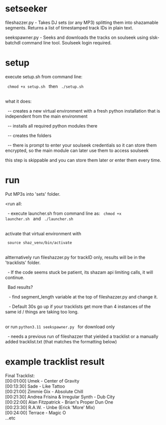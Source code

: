 # setseeker

fileshazzer.py - Takes DJ sets (or any MP3) splitting them into shazamable segments. Returns a list of timestamped track IDs in plain text.

seekspawner.py - Seeks and downloads the tracks on soulseek using slsk-batchdl command line tool. Soulseek login required.



# setup

execute setup.sh from command line: 

<code> chmod +x setup.sh </code> then <code> ./setup.sh </code>

<br>what it does:

&nbsp; -- creates a new virtual environment with a fresh python installation that is independent from the main environment

&nbsp; -- installs all required python modules there

&nbsp; -- creates the folders

&nbsp; -- there is prompt to enter your soulseek credentials so it can store them encrypted, so the main module can later use them to access soulseek

this step is skippable and you can store them later or enter them every time. 





# run

Put MP3s into 'sets' folder.


<run all:

&nbsp; - execute launcher.sh from command line as: <code> chmod +x launcher.sh </code> and <code> ./launcher.sh </code> <br>

<br>activate that virtual environment with 

<code> source shaz_venv/bin/activate  </code>


<br>altternatively run fileshazzer.py for trackID only, results will be in the 'tracklists' folder.

&nbsp; - If the code seems stuck be patient, its shazam api limiting calls, it will continue.<br>

&nbsp;  Bad results? 

&nbsp;&nbsp; - find segment_length variable at the top of fileshazzer.py and change it.
  
&nbsp;&nbsp; - Default 30s go up if your tracklists get more than 4 instances of the same id / things are taking too long.
   

<br>or run <code>python3.11 seekspawner.py </code> for download only

&nbsp; - needs a previous run of fileshazzer that yielded a tracklist or a manually added tracklist.txt (that matches the formatting below)

  

# example  tracklist result

Final Tracklist:<br>
[00:01:00] Umek - Center of Gravity<br>
[00:13:30] Sade - Like Tattoo<br>
[00:21:00] Zimmie Gix - Absolute Chill<br>
[00:21:30] Andrea Frisina & Irregular Synth - Dub City<br>
[00:22:00] Alan Fitzpatrick - Brian's Proper Dun One<br>
[00:23:30] R.A.W. - Unbe (Erick 'More' Mix)<br>
[00:24:00] Terrace - Magic O<br>
...etc

